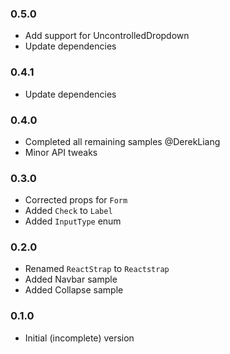 ### 0.5.0

* Add support for UncontrolledDropdown
* Update dependencies

### 0.4.1

* Update dependencies

### 0.4.0

* Completed all remaining samples @DerekLiang
* Minor API tweaks

### 0.3.0

* Corrected props for `Form`
* Added `Check` to `Label`
* Added `InputType` enum

### 0.2.0

* Renamed `ReactStrap` to `Reactstrap`
* Added Navbar sample
* Added Collapse sample

###  0.1.0

* Initial (incomplete) version
